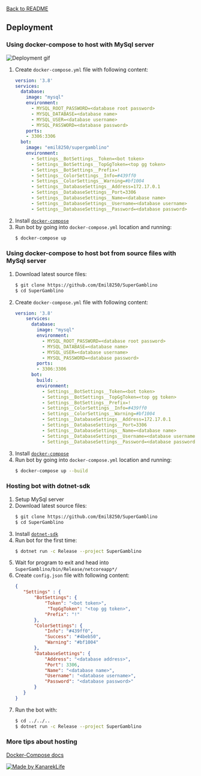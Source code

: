﻿[Back to README](../README.md)
## Deployment
### Using docker-compose to host with MySql server
![Deployment gif](media/deployment.gif)
1. Create `docker-compose.yml` file with following content:
    ```yaml
    version: '3.8'
    services:
      database:
        image: "mysql"
        environment:
          - MYSQL_ROOT_PASSWORD=<database root password>
          - MYSQL_DATABASE=<database name>
          - MYSQL_USER=<database username>
          - MYSQL_PASSWORD=<database password>
        ports:
        - 3306:3306
      bot:
        image: "emil8250/supergamblino"
        environment:
          - Settings__BotSettings__Token=<bot token>
          - Settings__BotSettings__TopGgToken=<top gg token>
          - Settings__BotSettings__Prefix=!
          - Settings__ColorSettings__Info=#439ff0
          - Settings__ColorSettings__Warning=#bf1004
          - Settings__DatabaseSettings__Address=172.17.0.1
          - Settings__DatabaseSettings__Port=3306
          - Settings__DatabaseSettings__Name=<database name>
          - Settings__DatabaseSettings__Username=<database username>
          - Settings__DatabaseSettings__Password=<database password>
    ```
2. Install [`docker-compose`](https://docs.docker.com/compose/install/)
3. Run bot by going into `docker-compose.yml` location and running:
    ```sh
   $ docker-compose up
    ```
### Using docker-compose to host bot from source files with MySql server
1. Download latest source files:
    ```sh
   $ git clone https://github.com/Emil8250/SuperGamblino
   $ cd SuperGamblino
    ```
2. Create `docker-compose.yml` file with following content:
    ```yaml
    version: '3.8'
        services:
          database:
            image: "mysql"
            environment:
              - MYSQL_ROOT_PASSWORD=<database root password>
              - MYSQL_DATABASE=<database name>
              - MYSQL_USER=<database username>
              - MYSQL_PASSWORD=<database password>
            ports:
            - 3306:3306
          bot:
            build: .
            environment:
              - Settings__BotSettings__Token=<bot token>
              - Settings__BotSettings__TopGgToken=<top gg token>
              - Settings__BotSettings__Prefix=!
              - Settings__ColorSettings__Info=#439ff0
              - Settings__ColorSettings__Warning=#bf1004
              - Settings__DatabaseSettings__Address=172.17.0.1
              - Settings__DatabaseSettings__Port=3306
              - Settings__DatabaseSettings__Name=<database name>
              - Settings__DatabaseSettings__Username=<database username>
              - Settings__DatabaseSettings__Password=<database password>
    ```
3. Install [`docker-compose`](https://docs.docker.com/compose/install/)
4. Run bot by going into `docker-compose.yml` location and running:
    ```sh
   $ docker-compose up --build
    ``` 
### Hosting bot with dotnet-sdk
1. Setup MySql server
2. Download latest source files:
    ```sh
   $ git clone https://github.com/Emil8250/SuperGamblino
   $ cd SuperGamblino
    ```
 4. Install [`dotnet-sdk`](https://dotnet.microsoft.com/download)
 5. Run bot for the first time:
    ```sh
    $ dotnet run -c Release --project SuperGamblino
    ```
 6. Wait for program to exit and head into `SuperGamblino/bin/Release/netcoreapp*/`
 7. Create `config.json` file with following content:
     ```json
     {
     	"Settings" : {
     		"BotSettings": {
     			"Token": "<bot token>",
                 "TopGgToken": "<top gg token>",
     			"Prefix": "!"
     		},
     		"ColorSettings": {
     			"Info": "#439ff0",
     			"Success": "#4beb50",
     			"Warning": "#bf1004"
     		},
     		"DatabaseSettings": {
     			"Address": "<database address>",
     			"Port": 3306,
     			"Name": "<database name>",
     			"Username": "<database username>",
     			"Password": "<database password>"
     		}	
     	}
     }
     ```
 8. Run the bot with:
    ```sh
    $ cd ../../..
    $ dotnet run -c Release --project SuperGamblino
     ```
### More tips about hosting
[Docker-Compose docs](https://docs.docker.com/compose/)

[![Made by KanarekLife](https://img.shields.io/badge/MadeBy-KanarekLife-yellow?style=for-the-badge)](https://github.com/KanarekLife)